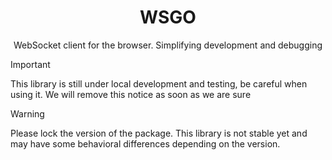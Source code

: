 <h1 align="center">WSGO</h1>

<p align="center">WebSocket client for the browser. Simplifying development and debugging</p>

> [!IMPORTANT]  
> This library is still under local development and testing, be careful when using it. We will remove this notice as soon as we are sure

> [!WARNING]
> Please lock the version of the package. This library is not stable yet and may have some behavioral differences depending on the version.
